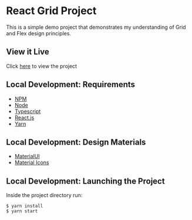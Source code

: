 # React Grid Project
This is a simple demo project that demonstrates my understanding of Grid and Flex design principles. 

## View it Live
Click [here](https://www.npmjs.com/) to view the project 


## Local Development: Requirements
* [NPM](https://www.npmjs.com/)
* [Node](https://nodejs.org/en/)
* [Typescript](https://www.typescriptlang.org/)
* [React.js](https://reactjs.org/)
* [Yarn](https://yarnpkg.com//)

## Local Development: Design Materials
* [MaterialUI]("https://mui.com/")
* [Material Icons]("https://fonts.google.com/icons")

## Local Development: Launching the Project
Inside the project directory run:
```
$ yarn install
$ yarn start
```
